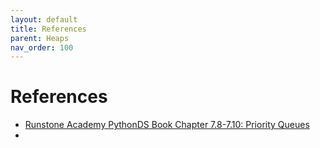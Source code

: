 ```yaml
---
layout: default
title: References
parent: Heaps
nav_order: 100
---
```


# References

- [Runstone Academy PythonDS Book Chapter 7.8-7.10: Priority Queues](https://runestone.academy/ns/books/published/pythonds/Trees/PriorityQueueswithBinaryHeaps.html)
- 